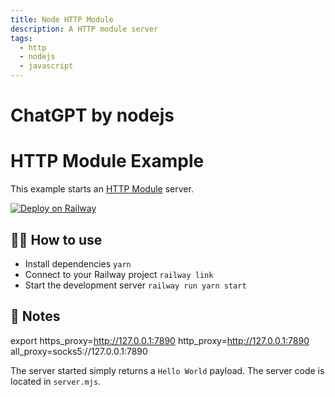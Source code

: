 ```yaml
---
title: Node HTTP Module
description: A HTTP module server
tags:
  - http
  - nodejs
  - javascript
---
```

# ChatGPT by nodejs

# HTTP Module Example

This example starts an [HTTP Module](https://nodejs.org/api/http.html) server.

[![Deploy on Railway](https://railway.app/button.svg)](https://railway.app/new/template/ZweBXA)

## 💁‍♀️ How to use

- Install dependencies `yarn`
- Connect to your Railway project `railway link`
- Start the development server `railway run yarn start`

## 📝 Notes
export https_proxy=http://127.0.0.1:7890 http_proxy=http://127.0.0.1:7890 all_proxy=socks5://127.0.0.1:7890  

The server started simply returns a `Hello World` payload. The server code is located in `server.mjs`.
